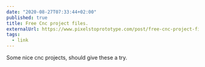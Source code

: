 ```yaml
---
date: "2020-08-27T07:33:44+02:00"
published: true
title: Free Cnc project files. 
externalUrl: https://www.pixelstoprototype.com/post/free-cnc-project-files
tags:
  - link
---
```

Some nice cnc projects, should give these a try. 

